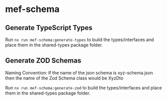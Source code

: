 # mef-schema

## Generate TypeScript Types

Run `nx run mef-schema:generate-types` to build the types/interfaces and place them in the shared-types package folder.

## Generate ZOD Schemas

Naming Convention: If the name of the json schema is xyz-schema.json then the name of the Zod Schema class would be XyzDto

Run `nx run mef-schema:generate-zod` to build the types/interfaces and place them in the shared-types package folder.
